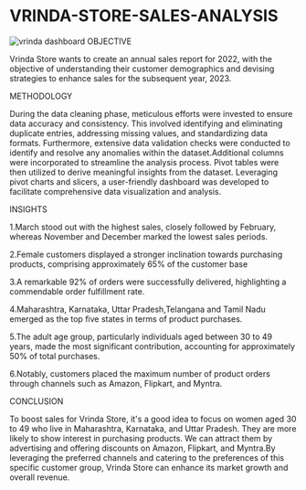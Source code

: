 # VRINDA-STORE-SALES-ANALYSIS
![vrinda dashboard](https://github.com/meghakiran25/VRINDA-STORE-SALES-ANALYSIS/assets/171676076/837ac690-43af-4ca0-ba8c-353f1015509b)
OBJECTIVE

Vrinda Store wants to create an annual sales report for 2022, with the objective of understanding their customer demographics and devising strategies to enhance sales for the subsequent year, 2023.

METHODOLOGY

During the data cleaning phase, meticulous efforts were invested to ensure data accuracy and consistency. This involved identifying and eliminating duplicate entries, addressing missing values, and standardizing data formats. Furthermore, extensive data validation checks were conducted to identify and resolve any anomalies within the dataset.Additional columns were incorporated to streamline the analysis process. Pivot tables were then utilized to derive meaningful insights from the dataset. Leveraging pivot charts and slicers, a user-friendly dashboard was developed to facilitate comprehensive data visualization and analysis.

INSIGHTS

1.March stood out with the highest sales, closely followed by February, whereas November and December marked the lowest sales periods.

2.Female customers displayed a stronger inclination towards purchasing products, comprising approximately 65% of the customer base

3.A remarkable 92% of orders were successfully delivered, highlighting a commendable order fulfillment rate.

4.Maharashtra, Karnataka, Uttar Pradesh,Telangana and Tamil Nadu emerged as the top five states in terms of product purchases.

5.The adult age group, particularly individuals aged between 30 to 49 years, made the most significant contribution, accounting for approximately 50% of total purchases.

6.Notably, customers placed the maximum number of product orders through channels such as Amazon, Flipkart, and Myntra.

CONCLUSION

To boost sales for Vrinda Store, it's a good idea to focus on women aged 30 to 49 who live in Maharashtra, Karnataka, and Uttar Pradesh. They are more likely to show interest in  purchasing products. We can attract them by advertising and offering discounts on Amazon, Flipkart, and Myntra.By leveraging the preferred channels and catering to the preferences of this specific customer group, Vrinda Store can enhance its market growth and overall revenue.




